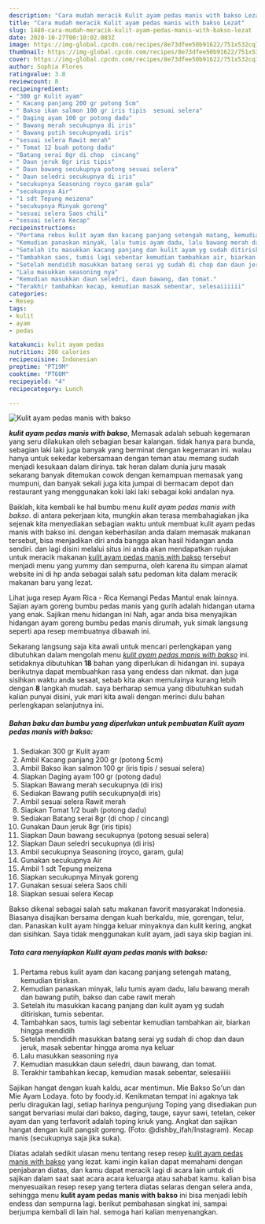 ```yaml
---
description: "Cara mudah meracik Kulit ayam pedas manis with bakso Lezat"
title: "Cara mudah meracik Kulit ayam pedas manis with bakso Lezat"
slug: 1480-cara-mudah-meracik-kulit-ayam-pedas-manis-with-bakso-lezat
date: 2020-10-27T00:10:02.083Z
image: https://img-global.cpcdn.com/recipes/8e73dfee50b91622/751x532cq70/kulit-ayam-pedas-manis-with-bakso-foto-resep-utama.jpg
thumbnail: https://img-global.cpcdn.com/recipes/8e73dfee50b91622/751x532cq70/kulit-ayam-pedas-manis-with-bakso-foto-resep-utama.jpg
cover: https://img-global.cpcdn.com/recipes/8e73dfee50b91622/751x532cq70/kulit-ayam-pedas-manis-with-bakso-foto-resep-utama.jpg
author: Sophia Flores
ratingvalue: 3.8
reviewcount: 8
recipeingredient:
- "300 gr Kulit ayam"
- " Kacang panjang 200 gr potong 5cm"
- " Bakso ikan salmon 100 gr iris tipis  sesuai selera"
- " Daging ayam 100 gr potong dadu"
- " Bawang merah secukupnya di iris"
- " Bawang putih secukupnyadi iris"
- "sesuai selera Rawit merah"
- " Tomat 12 buah potong dadu"
- "Batang serai 8gr di chop  cincang"
- " Daun jeruk 8gr iris tipis"
- " Daun bawang secukupnya potong sesuai selera"
- " Daun seledri secukupnya di iris"
- "secukupnya Seasoning royco garam gula"
- "secukupnya Air"
- "1 sdt Tepung meizena"
- "secukupnya Minyak goreng"
- "sesuai selera Saos chili"
- "sesuai selera Kecap"
recipeinstructions:
- "Pertama rebus kulit ayam dan kacang panjang setengah matang, kemudian tiriskan."
- "Kemudian panaskan minyak, lalu tumis ayam dadu, lalu bawang merah dan bawang putih, bakso dan cabe rawit merah"
- "Setelah itu masukkan kacang panjang dan kulit ayam yg sudah ditiriskan, tumis sebentar."
- "Tambahkan saos, tumis lagi sebentar kemudian tambahkan air, biarkan hingga mendidih"
- "Setelah mendidih masukkan batang serai yg sudah di chop dan daun jeruk, masak sebentar hingga aroma nya keluar"
- "Lalu masukkan seasoning nya"
- "Kemudian masukkan daun seledri, daun bawang, dan tomat."
- "Terakhir tambahkan kecap, kemudian masak sebentar, selesaiiiiii"
categories:
- Resep
tags:
- kulit
- ayam
- pedas

katakunci: kulit ayam pedas 
nutrition: 208 calories
recipecuisine: Indonesian
preptime: "PT19M"
cooktime: "PT60M"
recipeyield: "4"
recipecategory: Lunch

---
```



![Kulit ayam pedas manis with bakso](https://img-global.cpcdn.com/recipes/8e73dfee50b91622/751x532cq70/kulit-ayam-pedas-manis-with-bakso-foto-resep-utama.jpg)

<b><i>kulit ayam pedas manis with bakso</i></b>, Memasak adalah sebuah kegemaran yang seru dilakukan oleh sebagian besar kalangan. tidak hanya para bunda, sebagian laki laki juga banyak yang berminat dengan kegemaran ini. walau hanya untuk sekedar kebersamaan dengan teman atau memang sudah menjadi kesukaan dalam dirinya. tak heran dalam dunia juru masak sekarang banyak ditemukan cowok dengan kemampuan memasak yang mumpuni, dan banyak sekali juga kita jumpai di bermacam depot dan restaurant yang menggunakan koki laki laki sebagai koki andalan nya.

Baiklah, kita kembali ke hal bumbu menu <i>kulit ayam pedas manis with bakso</i>. di antara pekerjaan kita, mungkin akan terasa membahagiakan jika sejenak kita menyediakan sebagian waktu untuk membuat kulit ayam pedas manis with bakso ini. dengan keberhasilan anda dalam memasak makanan tersebut, bisa menjadikan diri anda bangga akan hasil hidangan anda sendiri. dan lagi disini melalui situs ini anda akan mendapatkan rujukan untuk meracik makanan <u>kulit ayam pedas manis with bakso</u> tersebut menjadi menu yang yummy dan sempurna, oleh karena itu simpan alamat website ini di hp anda sebagai salah satu pedoman kita dalam meracik makanan baru yang lezat.

Lihat juga resep Ayam Rica - Rica Kemangi Pedas Mantul enak lainnya. Sajian ayam goreng bumbu pedas manis yang gurih adalah hidangan utama yang enak. Sajikan menu hidangan ini Nah, agar anda bisa menyajikan hidangan ayam goreng bumbu pedas manis dirumah, yuk simak langsung seperti apa resep membuatnya dibawah ini.


Sekarang langsung saja kita awali untuk mencari perlengkapan yang dibutuhkan dalam mengolah menu <u><i>kulit ayam pedas manis with bakso</i></u> ini. setidaknya dibutuhkan <b>18</b> bahan yang diperlukan di hidangan ini. supaya berikutnya dapat membuahkan rasa yang endess dan nikmat. dan juga sisihkan waktu anda sesaat, sebab kita akan memulainya kurang lebih dengan <b>8</b> langkah mudah. saya berharap semua yang dibutuhkan sudah kalian punyai disini, yuk mari kita awali dengan merinci dulu bahan perlengkapan selanjutnya ini.

<!--inarticleads1-->

##### Bahan baku dan bumbu yang diperlukan untuk pembuatan Kulit ayam pedas manis with bakso:

1. Sediakan 300 gr Kulit ayam
1. Ambil  Kacang panjang 200 gr (potong 5cm)
1. Ambil  Bakso ikan salmon 100 gr (iris tipis / sesuai selera)
1. Siapkan  Daging ayam 100 gr (potong dadu)
1. Siapkan  Bawang merah secukupnya (di iris)
1. Sediakan  Bawang putih secukupnya(di iris)
1. Ambil sesuai selera Rawit merah
1. Siapkan  Tomat 1/2 buah (potong dadu)
1. Sediakan Batang serai 8gr (di chop / cincang)
1. Gunakan  Daun jeruk 8gr (iris tipis)
1. Siapkan  Daun bawang secukupnya (potong sesuai selera)
1. Siapkan  Daun seledri secukupnya (di iris)
1. Ambil secukupnya Seasoning (royco, garam, gula)
1. Gunakan secukupnya Air
1. Ambil 1 sdt Tepung meizena
1. Siapkan secukupnya Minyak goreng
1. Gunakan sesuai selera Saos chili
1. Siapkan sesuai selera Kecap


Bakso dikenal sebagai salah satu makanan favorit masyarakat Indonesia. Biasanya disajikan bersama dengan kuah berkaldu, mie, gorengan, telur, dan. Panaskan kulit ayam hingga keluar minyaknya dan kulit kering, angkat dan sisihkan. Saya tidak menggunakan kulit ayam, jadi saya skip bagian ini. 

<!--inarticleads2-->

##### Tata cara menyiapkan Kulit ayam pedas manis with bakso:

1. Pertama rebus kulit ayam dan kacang panjang setengah matang, kemudian tiriskan.
1. Kemudian panaskan minyak, lalu tumis ayam dadu, lalu bawang merah dan bawang putih, bakso dan cabe rawit merah
1. Setelah itu masukkan kacang panjang dan kulit ayam yg sudah ditiriskan, tumis sebentar.
1. Tambahkan saos, tumis lagi sebentar kemudian tambahkan air, biarkan hingga mendidih
1. Setelah mendidih masukkan batang serai yg sudah di chop dan daun jeruk, masak sebentar hingga aroma nya keluar
1. Lalu masukkan seasoning nya
1. Kemudian masukkan daun seledri, daun bawang, dan tomat.
1. Terakhir tambahkan kecap, kemudian masak sebentar, selesaiiiiii


Sajikan hangat dengan kuah kaldu, acar mentimun. Mie Bakso So&#39;un dan Mie Ayam Lodaya. foto by foody.id. Kenikmatan tempat ini agaknya tak perlu diragukan lagi, setiap harinya pengunjung Toping yang disediakan pun sangat bervariasi mulai dari bakso, daging, tauge, sayur sawi, tetelan, ceker ayam dan yang terfavorit adalah toping kriuk yang. Angkat dan sajikan hangat dengan kulit pangsit goreng. (Foto: @dishby_ifah/Instagram). Kecap manis (secukupnya saja jika suka). 

Diatas adalah sedikit ulasan menu tentang resep resep <u>kulit ayam pedas manis with bakso</u> yang lezat. kami ingin kalian dapat memahami dengan penjabaran diatas, dan kamu dapat meracik lagi di acara lain untuk di sajikan dalam saat saat acara acara keluarga atau sahabat kamu. kalian bisa menyesuaikan resep resep yang tertera diatas selaras dengan selera anda, sehingga menu <b>kulit ayam pedas manis with bakso</b> ini bisa menjadi lebih endess dan sempurna lagi. berikut pembahasan singkat ini, sampai berjumpa kembali di lain hal. semoga hari kalian menyenangkan.
